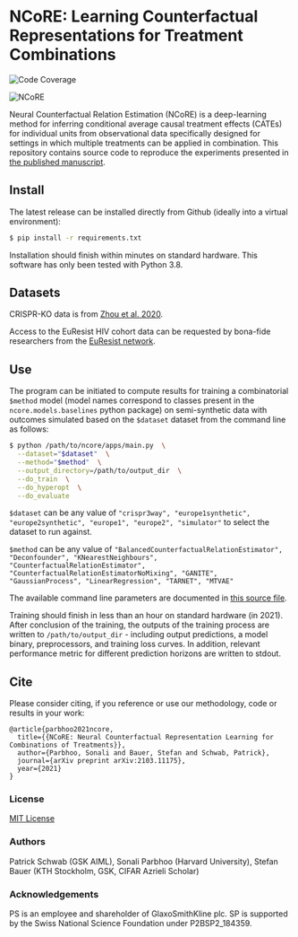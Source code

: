 # NCoRE: Learning Counterfactual Representations for Treatment Combinations

![Code Coverage](https://img.shields.io/badge/Python-3.8-blue)

![NCoRE](http://schwabpatrick.com/img/ncore.png)

Neural Counterfactual Relation Estimation (NCoRE) is a deep-learning method for inferring conditional average
causal treatment effects (CATEs) for individual units from observational data specifically designed for settings in
which multiple treatments can be applied in combination. This repository contains source code to reproduce the 
experiments presented in [the published manuscript](https://arxiv.org/abs/2103.11175).

## Install

The latest release can be installed directly from Github (ideally into a virtual environment):

```bash
$ pip install -r requirements.txt
```

Installation should finish within minutes on standard hardware. This software has only been tested with Python 3.8.

## Datasets

CRISPR-KO data is from [Zhou et al. 2020](https://www.sciencedirect.com/science/article/pii/S2211124720310056).

Access to the EuResist HIV cohort data can be requested by bona-fide researchers
from the [EuResist network](https://www.euresist.org/).

## Use

The program can be initiated to compute results for training a combinatorial `$method` model (model names correspond to classes present in the `ncore.models.baselines` python package) on semi-synthetic data with outcomes simulated based on the `$dataset` dataset from the command line as follows:

```bash
$ python /path/to/ncore/apps/main.py  \
  --dataset="$dataset"  \
  --method="$method"  \
  --output_directory=/path/to/output_dir  \
  --do_train  \
  --do_hyperopt  \
  --do_evaluate
```

`$dataset` can be any value of `"crispr3way", "europe1synthetic", "europe2synthetic", "europe1", "europe2", "simulator"` 
to select the dataset to run against.

`$method` can be any value of `"BalancedCounterfactualRelationEstimator", "Deconfounder", "KNearestNeighbours", "CounterfactualRelationEstimator", "CounterfactualRelationEstimatorNoMixing", "GANITE", "GaussianProcess", "LinearRegression", "TARNET", "MTVAE"`

The available command line parameters are documented in [this source file](ncore/apps/parameters.py).

Training should finish in less than an hour on standard hardware (in 2021). 
After conclusion of the training, the outputs of the training process are written to `/path/to/output_dir` - 
including output predictions, a model binary, preprocessors, and training loss curves. 
In addition, relevant performance metric for different prediction horizons are written to stdout.

## Cite

Please consider citing, if you reference or use our methodology, code or results in your work:

    @article{parbhoo2021ncore,
      title={{NCoRE: Neural Counterfactual Representation Learning for Combinations of Treatments}},
      author={Parbhoo, Sonali and Bauer, Stefan and Schwab, Patrick},
      journal={arXiv preprint arXiv:2103.11175},
      year={2021}
    }

### License

[MIT License](LICENSE.txt)

### Authors

Patrick Schwab (GSK AIML), Sonali Parbhoo (Harvard University), Stefan Bauer (KTH Stockholm, GSK, CIFAR Azrieli Scholar) 

### Acknowledgements

PS is an employee and shareholder of GlaxoSmithKline plc. SP is supported by the Swiss National Science Foundation under P2BSP2_184359.